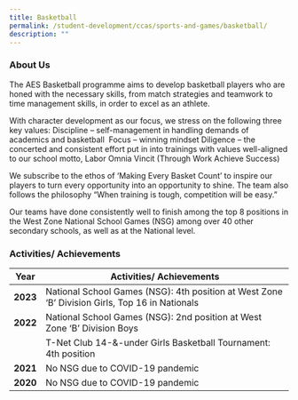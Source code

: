 ```yaml
---
title: Basketball
permalink: /student-development/ccas/sports-and-games/basketball/
description: ""
---
```


### About Us

The AES Basketball programme aims to develop basketball players who are honed with the necessary skills, from match strategies and teamwork to time management skills, in order to excel as an athlete. 

With character development as our focus, we stress on the following three key values:
Discipline – self-management in handling demands of academics and basketball 
Focus – winning mindset
Diligence – the concerted and consistent effort put in into trainings with values well-aligned to our school motto, Labor Omnia Vincit (Through Work Achieve Success)

We subscribe to the ethos of ‘Making Every Basket Count’ to inspire our players to turn every opportunity into an opportunity to shine. The team also follows the philosophy “When training is tough, competition will be easy.” 

Our teams have done consistently well to finish among the top 8 positions in the West Zone National School Games (NSG) among over 40 other secondary schools, as well as at the National level.

### Activities/ Achievements



| Year| Activities/ Achievements | 
| -------- | -------- | 
| **2023**   |  National School Games (NSG): 4th position at West Zone ‘B’ Division Girls, Top 16 in Nationals   | 
| **2022**   | National School Games (NSG): 2nd position at West Zone ‘B’ Division Boys  | 
|  |  T-Net Club 14-&-under Girls Basketball Tournament: 4th position  | 
| **2021**   |  No NSG due to COVID-19 pandemic  | 
| **2020**   |  No NSG due to COVID-19 pandemic  |